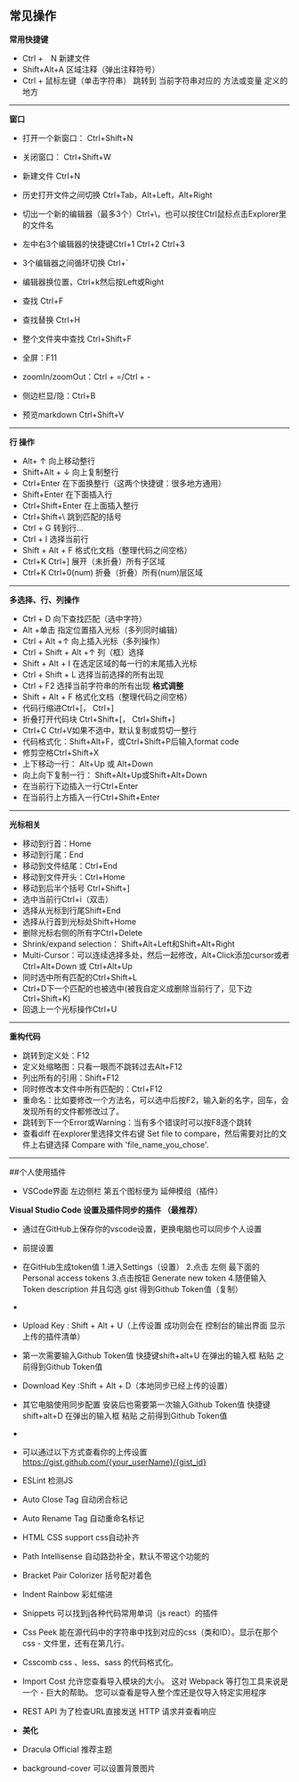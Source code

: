  ## 常见操作
 
 **常用快捷键**
 - Ctrl +　N           新建文件
 - Shift+Alt+A         区域注释（弹出注释符号）
 - Ctrl + 鼠标左键（单击字符串） 跳转到 当前字符串对应的 方法或变量 定义的地方
 - ----------
 **窗口**
 - 打开一个新窗口： Ctrl+Shift+N
 - 关闭窗口： Ctrl+Shift+W
 - 新建文件 Ctrl+N
 - 历史打开文件之间切换 Ctrl+Tab，Alt+Left，Alt+Right
 - 切出一个新的编辑器（最多3个）Ctrl+\，也可以按住Ctrl鼠标点击Explorer里的文件名
 - 左中右3个编辑器的快捷键Ctrl+1 Ctrl+2 Ctrl+3
 - 3个编辑器之间循环切换 Ctrl+`
 - 编辑器换位置，Ctrl+k然后按Left或Right
 
 - 查找 Ctrl+F
 - 查找替换 Ctrl+H
 - 整个文件夹中查找 Ctrl+Shift+F
 - 全屏：F11
 - zoomIn/zoomOut：Ctrl + =/Ctrl + - 
 - 侧边栏显/隐：Ctrl+B
 - 预览markdown Ctrl+Shift+V
 - ----------
 
 **行 操作**
 - Alt+ ↑                  向上移动整行
 - Shift+Alt + ↓           向上复制整行
 - Ctrl+Enter              在下面换整行（这两个快捷键：很多地方通用）
 - Shift+Enter 在下面插入行
 - Ctrl+Shift+Enter        在上面插入整行
 - Ctrl+Shift+\            跳到匹配的括号
 - Ctrl + G                转到行...
 - Ctrl + I                选择当前行
 - Shift + Alt + F         格式化文档（整理代码之间空格）
 - Ctrl+K Ctrl+]           展开（未折叠）所有子区域
 - Ctrl+K Ctrl+0(num)      折叠（折叠）所有(num)层区域
----------
**多选择、行、列操作**
 -  Ctrl + D                向下查找匹配（选中字符）
 -  Alt +单击              指定位置插入光标（多列同时编辑）
 -  Ctrl + Alt +↑           向上插入光标（多列操作）
 -  Ctrl + Shift + Alt +↑   列（框）选择
 -  Shift + Alt + I         在选定区域的每一行的末尾插入光标
 -  Ctrl + Shift + L        选择当前选择的所有出现
 -  Ctrl + F2               选择当前字符串的所有出现
**格式调整**
 - Shift + Alt + F         格式化文档（整理代码之间空格）
 - 代码行缩进Ctrl+[， Ctrl+]     
 - 折叠打开代码块 Ctrl+Shift+[， Ctrl+Shift+]
 - Ctrl+C Ctrl+V如果不选中，默认复制或剪切一整行
 - 代码格式化：Shift+Alt+F，或Ctrl+Shift+P后输入format code
 - 修剪空格Ctrl+Shift+X
 - 上下移动一行： Alt+Up 或 Alt+Down
 - 向上向下复制一行： Shift+Alt+Up或Shift+Alt+Down
 - 在当前行下边插入一行Ctrl+Enter
 - 在当前行上方插入一行Ctrl+Shift+Enter
----------
**光标相关**
 - 移动到行首：Home
 - 移动到行尾：End
 - 移动到文件结尾：Ctrl+End
 - 移动到文件开头：Ctrl+Home
 - 移动到后半个括号 Ctrl+Shift+]
 - 选中当前行Ctrl+i（双击）
 - 选择从光标到行尾Shift+End
 - 选择从行首到光标处Shift+Home
 - 删除光标右侧的所有字Ctrl+Delete
 - Shrink/expand selection： Shift+Alt+Left和Shift+Alt+Right
 - Multi-Cursor：可以连续选择多处，然后一起修改，Alt+Click添加cursor或者Ctrl+Alt+Down 或 Ctrl+Alt+Up
 - 同时选中所有匹配的Ctrl+Shift+L
 - Ctrl+D下一个匹配的也被选中(被我自定义成删除当前行了，见下边Ctrl+Shift+K)
 - 回退上一个光标操作Ctrl+U
----------

**重构代码**

 - 跳转到定义处：F12
 - 定义处缩略图：只看一眼而不跳转过去Alt+F12
 - 列出所有的引用：Shift+F12
 - 同时修改本文件中所有匹配的：Ctrl+F12
 - 重命名：比如要修改一个方法名，可以选中后按F2，输入新的名字，回车，会发现所有的文件都修改过了。
 - 跳转到下一个Error或Warning：当有多个错误时可以按F8逐个跳转
 - 查看diff 在explorer里选择文件右键 Set file to compare，然后需要对比的文件上右键选择 Compare with 'file_name_you_chose'.
----------
##个人使用插件
 - VSCode界面 左边侧栏 第五个图标便为 延伸模组（插件）


**Visual Studio Code 设置及插件同步的插件 （最推荐）**
 - 通过在GitHub上保存你的vscode设置，更换电脑也可以同步个人设置

 - 前提设置
 - 在GitHub生成token值  1.进入Settings（设置） 2.点击 左侧 最下面的Personal access tokens
3.点击按钮 Generate new token 4.随便输入 Token description 并且勾选  gist        得到Github Token值（复制） 
 - 
 - Upload Key : Shift + Alt + U（上传设置 成功则会在 控制台的输出界面 显示上传的插件清单）
 - 第一次需要输入Github Token值    快捷键shift+alt+U 在弹出的输入框 粘贴 之前得到Github Token值  
 - Download Key :Shift + Alt + D（本地同步已经上传的设置）
 - 其它电脑使用同步配置 安装后也需要第一次输入Github Token值 快捷键shift+alt+D 在弹出的输入框 粘贴 之前得到Github Token值


 - 
 - 可以通过以下方式查看你的上传设置
https://gist.github.com/{your_userName}/{gist_id}


 - ESLint                  检测JS
 
 - Auto Close Tag          自动闭合标记
  
 - Auto Rename Tag         自动重命名标记
 
 - HTML CSS support        css自动补齐
 
 - Path Intellisense       自动路劲补全，默认不带这个功能的

 - Bracket Pair Colorizer  括号配对着色
  
 - Indent Rainbow          彩虹缩进
  
 - Snippets                可以找到j各种代码常用单词（js react）的插件
 
 - Css Peek                能在源代码中的字符串中找到对应的css（类和ID）。显示在那个css - 文件里，还有在第几行。
  
 - Csscomb                 css 、less、sass 的代码格式化。
   
 - Import Cost             允许您查看导入模块的大小。 这对 Webpack 等打包工具来说是一个 - 巨大的帮助。 您可以查看是导入整个库还是仅导入特定实用程序
 
 - REST API                为了检查URL直接发送 HTTP 请求并查看响应
  
 - **美化**
 
 - Dracula Official        推荐主题
 - background-cover        可以设置背景图片